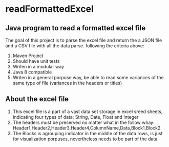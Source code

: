 # readFormattedExcel
## Java program to read a formatted excel file
The goal of this project is to parse the excel file and return the a JSON file and a CSV file with all the data parse. following the criteria above:

1. Maven Project
2. Should have unit tests
3. Writen in a modular way
4. Java 8 compatible
5. Writen in a general porpuse way, be able to read some variances of the same type of file (variances in the headers or titles)


## About the excel file
1. This excel file is a part of a vast data set storage in excel sreed sheets, indicating four types of data; String, Date, Float and Integer
2. The headers must be preserved no matter what in the follow whay: Header1,Header2,Header3,Header4,ColumnName,Data,Block1,Block2
3. The Blocks is agrouping indicator in the middle of the data rows, is just for visualization porpuses, nevertheless needs to be part of the data. 

